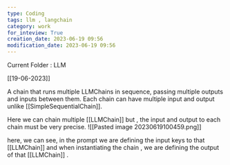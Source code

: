 ```yaml
---
type: Coding  
tags: llm , langchain
category: work
for_inteview: True
creation_date: 2023-06-19 09:56
modification_date: 2023-06-19 09:56
---
```


  
Current Folder : LLM




[[19-06-2023]]

A chain that runs multiple LLMChains in sequence, passing multiple outputs and inputs between them. Each chain can have multiple input and output unlike [[SimpleSequentialChain]]. 


Here we can chain multiple [[LLMChain]] but , the input and output to each chain must be very precise. 
![[Pasted image 20230619100459.png]]

here, we can see, in the prompt we are defining the input keys to that [[LLMChain]] and when instantiating the chain , we are defining the output of that [[LLMChain]] . 
